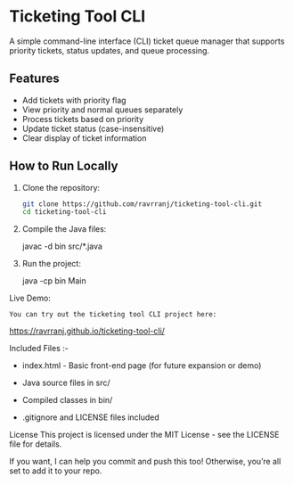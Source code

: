 # Ticketing Tool CLI

A simple command-line interface (CLI) ticket queue manager that supports priority tickets, status updates, and queue processing.

## Features

- Add tickets with priority flag
- View priority and normal queues separately
- Process tickets based on priority
- Update ticket status (case-insensitive)
- Clear display of ticket information

## How to Run Locally

1. Clone the repository:

   ```bash
   git clone https://github.com/ravrranj/ticketing-tool-cli.git
   cd ticketing-tool-cli

2. Compile the Java files:

   javac -d bin src/*.java

3. Run the project:

   java -cp bin Main


Live Demo:

    You can try out the ticketing tool CLI project here:

   https://ravrranj.github.io/ticketing-tool-cli/

Included Files :-

- index.html - Basic front-end page (for future expansion or demo)

- Java source files in src/

- Compiled classes in bin/

- .gitignore and LICENSE files included

License
This project is licensed under the MIT License - see the LICENSE file for details.

If you want, I can help you commit and push this too! Otherwise, you’re all set to add it to your repo.
